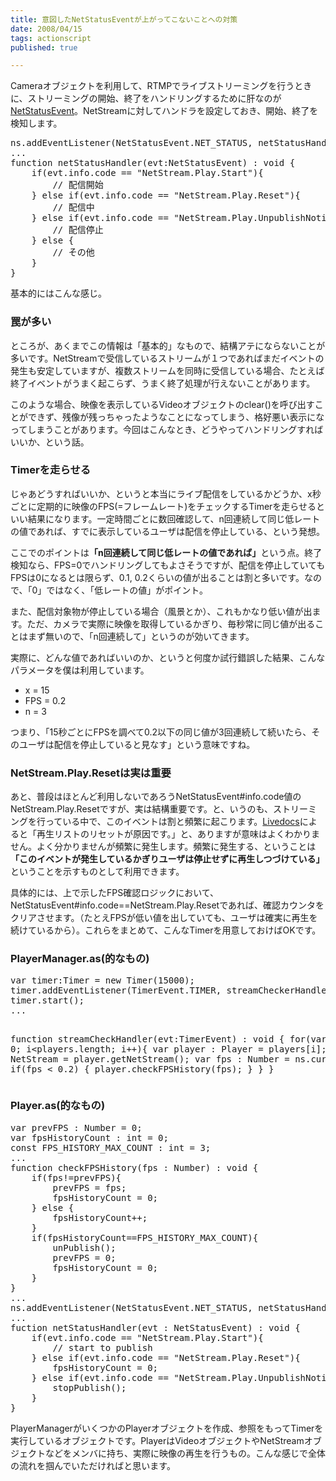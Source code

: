 ```yaml
---
title: 意図したNetStatusEventが上がってこないことへの対策
date: 2008/04/15
tags: actionscript
published: true

---
```


<p>Cameraオブジェクトを利用して、RTMPでライブストリーミングを行うときに、ストリーミングの開始、終了をハンドリングするために肝なのが<a href="http://livedocs.adobe.com/flash/9.0_jp/ActionScriptLangRefV3/flash/events/NetStatusEvent.html">NetStatusEvent</a>。NetStreamに対してハンドラを設定しておき、開始、終了を検知します。</p>

<p><pre>
ns.addEventListener(NetStatusEvent.NET_STATUS, netStatusHandler);
...
function netStatusHandler(evt:NetStatusEvent) : void {
	if(evt.info.code == "NetStream.Play.Start"){
		// 配信開始 				
	} else if(evt.info.code == "NetStream.Play.Reset"){ 
		// 配信中	
	} else if(evt.info.code == "NetStream.Play.UnpublishNotify"){
		// 配信停止
	} else {
		// その他
	}
}
</pre></p>

<p>基本的にはこんな感じ。</p>

<h3>罠が多い</h3>
<p>ところが、あくまでこの情報は「基本的」なもので、結構アテにならないことが多いです。NetStreamで受信しているストリームが１つであればまだイベントの発生も安定していますが、複数ストリームを同時に受信している場合、たとえば終了イベントがうまく起こらず、うまく終了処理が行えないことがあります。</p>

<p>
このような場合、映像を表示しているVideoオブジェクトのclear()を呼び出すことができず、残像が残っちゃったようなことになってしまう、格好悪い表示になってしまうことがあります。今回はこんなとき、どうやってハンドリングすればいいか、という話。</p>

<h3>Timerを走らせる</h3>
<p>じゃあどうすればいいか、というと本当にライブ配信をしているかどうか、x秒ごとに定期的に映像のFPS(=フレームレート)をチェックするTimerを走らせるといい結果になります。一定時間ごとに数回確認して、n回連続して同じ低レートの値であれば、すでに表示しているユーザは配信を停止している、という発想。</p>

<p>ここでのポイントは<strong>「n回連続して同じ低レートの値であれば」</strong>という点。終了検知なら、FPS=0でハンドリングしてもよさそうですが、配信を停止していてもFPSは0になるとは限らず、0.1, 0.2くらいの値が出ることは割と多いです。なので、「0」ではなく、「低レートの値」がポイント。</p>

<p>また、配信対象物が停止している場合（風景とか）、これもかなり低い値が出ます。ただ、カメラで実際に映像を取得しているかぎり、毎秒常に同じ値が出ることはまず無いので、「n回連続して」というのが効いてきます。</p>

<p>実際に、どんな値であればいいのか、というと何度か試行錯誤した結果、こんなパラメータを僕は利用しています。</p>

<p><ul>
<li>x = 15</li>
<li>FPS = 0.2</li>
<li>n = 3</li>
</ul></p>

<p>つまり、「15秒ごとにFPSを調べて0.2以下の同じ値が3回連続して続いたら、そのユーザは配信を停止していると見なす」という意味ですね。</p>

<h3>NetStream.Play.Resetは実は重要</h3>
<p>あと、普段はほとんど利用しないであろうNetStatusEvent#info.code値のNetStream.Play.Resetですが、実は結構重要です。と、いうのも、ストリーミングを行っている中で、このイベントは割と頻繁に起こります。<a href="http://livedocs.adobe.com/flash/9.0_jp/ActionScriptLangRefV3/flash/events/NetStatusEvent.html">Livedocs</a>によると「再生リストのリセットが原因です。」と、ありますが意味はよくわかりません。よく分かりませんが頻繁に発生します。頻繁に発生する、ということは<strong>「このイベントが発生しているかぎりユーザは停止せずに再生しつづけている」</strong>ということを示すものとして利用できます。</p>

<p>具体的には、上で示したFPS確認ロジックにおいて、NetStatusEvent#info.code==NetStream.Play.Resetであれば、確認カウンタをクリアさせます。（たとえFPSが低い値を出していても、ユーザは確実に再生を続けているから）。これらをまとめて、こんなTimerを用意しておけばOKです。</p>
<h3>PlayerManager.as(的なもの)</h3>
<p><pre>
var timer:Timer = new Timer(15000);
timer.addEventListener(TimerEvent.TIMER, streamCheckerHandler);
timer.start();
...

function streamCheckHandler(evt:TimerEvent) : void {
	for(var i:int = 0; i&lt;players.length; i++){
		var player : Player = players[i];
		var ns : NetStream = player.getNetStream();
		var fps : Number = ns.currentFPS;
		if(fps < 0.2) {
			player.checkFPSHistory(fps);
		} 
	} 
}
</pre></p>

<h3>Player.as(的なもの)</h3>
<p><pre>
var prevFPS : Number = 0;
var fpsHistoryCount : int = 0;
const FPS_HISTORY_MAX_COUNT : int = 3;
...
function checkFPSHistory(fps : Number) : void {
	if(fps!=prevFPS){
		prevFPS = fps;
		fpsHistoryCount = 0;
	} else {
		fpsHistoryCount++;
	}			
	if(fpsHistoryCount==FPS_HISTORY_MAX_COUNT){
		unPublish();
		prevFPS = 0;
		fpsHistoryCount = 0;
	}
}
...
ns.addEventListener(NetStatusEvent.NET_STATUS, netStatusHandler);
...
fuction netStatusHandler(evt : NetStatusEvent) : void {
	if(evt.info.code == "NetStream.Play.Start"){
		// start to publish		
	} else if(evt.info.code == "NetStream.Play.Reset"){ 
		fpsHistoryCount = 0;
	} else if(evt.info.code == "NetStream.Play.UnpublishNotify"){
		stopPublish();
	} 
}
</pre></p>

<p>PlayerManagerがいくつかのPlayerオブジェクトを作成、参照をもってTimerを実行しているオブジェクトです。PlayerはVideoオブジェクトやNetStreamオブジェクトなどをメンバに持ち、実際に映像の再生を行うもの。こんな感じで全体の流れを掴んでいただければと思います。</p>


